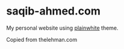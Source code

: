 # saqib-ahmed.com
My personal website using [plainwhite](http://github.com/thelehhman/plainwhite) theme.

Copied from thelehman.com
